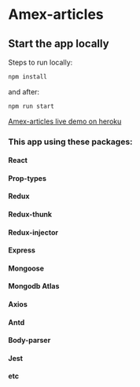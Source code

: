 # Amex-articles

## Start the app locally

Steps to run locally:
```bash
npm install
```
and after:
```bash
npm run start
```
[Amex-articles live demo on heroku](https://amex-articles.herokuapp.com/)

### This app using these packages:

#### React
#### Prop-types
#### Redux
#### Redux-thunk
#### Redux-injector
#### Express
#### Mongoose
#### Mongodb Atlas
#### Axios
#### Antd
#### Body-parser
#### Jest
#### etc

